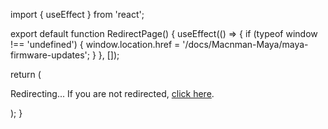 import { useEffect } from 'react';

export default function RedirectPage() {
  useEffect(() => {
    if (typeof window !== 'undefined') {
      window.location.href = '/docs/Macnman-Maya/maya-firmware-updates';
    }
  }, []);

  return (
    <div>
      <p>Redirecting... If you are not redirected, <a href="/docs/Macnman-Maya/maya-firmware-updates">click here</a>.</p>
    </div>
  );
}